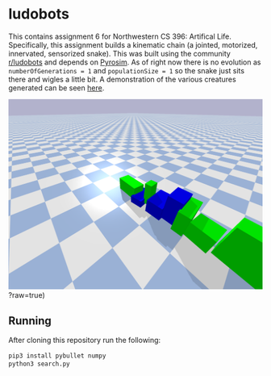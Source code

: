 # ludobots
This contains assignment 6 for Northwestern CS 396: Artifical Life. Specifically, this assignment builds a kinematic chain (a jointed, motorized, innervated, sensorized snake). This was built using the community [r/ludobots](https://www.reddit.com/r/ludobots/) and depends on [Pyrosim](https://github.com/jbongard/pyrosim). As of right now there is no evolution as `numberOfGenerations = 1` and `populationSize = 1` so the snake just sits there and wigles a little bit. A demonstration of the various creatures generated can be seen [here](https://youtu.be/tbStfZbY8Co). 

![alt text](https://github.com/jeffersonxu/ludobots/blob/assignment6/sampleImg.png)?raw=true)


## Running
After cloning this repository run the following:
```
pip3 install pybullet numpy
python3 search.py
```
